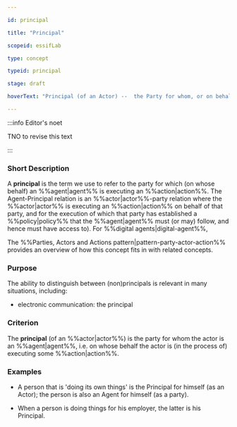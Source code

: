 ```yaml
---

id: principal

title: "Principal"

scopeid: essifLab

type: concept

typeid: principal

stage: draft

hoverText: "Principal (of an Actor) --  the Party for whom, or on behalf of whom, the Actor is executing an Action (this Actor is then called an Agent of that Party)."

---
```




:::info Editor's noet

TNO to revise this text

:::



### Short Description

A **principal** is the term we use to refer to the party for which (on whose behalf) an %%agent|agent%% is executing an %%action|action%%. The Agent-Principal relation is an %%actor|actor%%-party relation where the %%actor|actor%% is executing an %%action|action%% on behalf of that party, and for the execution of which that party has established a %%policy|policy%% that the %%agent|agent%% must (or may) follow, and hence must have access to). For %%digital agents|digital-agent%%, 



The %%Parties, Actors and Actions pattern|pattern-party-actor-action%% provides an overview of how this concept fits in with related concepts.



### Purpose

The ability to distinguish between (non)principals is relevant in many situations, including:

- electronic communication: the principal 



### Criterion

The **principal** (of an %%actor|actor%%) is the party for whom the actor is an %%agent|agent%%, i.e. on whose behalf the actor is (in the process of) executing some %%action|action%%.



### Examples



- A person that is 'doing its own things' is the Principal for himself (as an Actor); the person is also an Agent for himself (as a party).

- When a person is doing things for his employer, the latter is his Principal.
